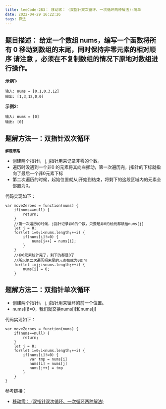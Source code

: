 ```yaml
---
title: leeCode-283： 移动零： (双指针双次循环、一次循环两种解法)-简单
date: 2022-04-29 16:22:26
tags: 算法
---
```



<meta name="referrer" content="no-referrer"/>


## 题目描述：  给定一个数组 nums，编写一个函数将所有 0 移动到数组的末尾，同时保持非零元素的相对顺序 请注意 ，必须在不复制数组的情况下原地对数组进行操作。

**示例1:**


```
输入: nums = [0,1,0,3,12]
输出: [1,3,12,0,0]
```

**示例2:**

```
输入: nums = [0]
输出: [0]
```


## 题解方法一：双指针双次循环

**`解题思路`**
* 创建两个指针i， j, j指针用来记录非零的个数。
* 遍历时没遇到一个非0 的元素将其向左挪动，第一次遍历完，j指针的下标就指向了最后一个非0元素下标
* 第二次遍历的时候，起始位置就从j开始到结束，将剩下的这段区域内的元素全部置为0。

代码实现如下： 
```
var moveZeroes = function(nums) {
    if(nums==null) {
        return;
    }
    //第一次遍历的时候，j指针记录非0的个数，只要是非0的统统都赋给nums[j]
    let j = 0;
    for(let i=0;i<nums.length;++i) {
        if(nums[i]!=0) {
            nums[j++] = nums[i];
        }
    }
    //非0元素统计完了，剩下的都是0了
    //所以第二次遍历把末尾的元素都赋为0即可
    for(let i=j;i<nums.length;++i) {
        nums[i] = 0;
    }
```

## 题解方法二：双指针单次循环
* 创建两个指针i， j, j指针用来循环的前一个位置。
* nums[i]!=0，我们就交换nums[i]和nums[j]


代码实现如下： 
```
var moveZeroes = function(nums) {
    if(nums==null) {
        return;
    }
    let j = 0;
    for(let i=0;i<nums.length;++i) {
        if(nums[i]!=0) {
           var tmp = nums[i]
           nums[i] = nums[j]
           nums[j++] = tmp
        }
    }
}
```

参考链接：

* [移动零： (双指针双次循环、一次循环两种解法)](https://leetcode.cn/problems/move-zeroes/)